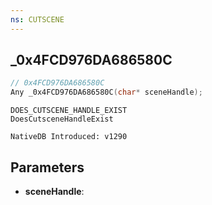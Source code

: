 ```yaml
---
ns: CUTSCENE
---
```

## _0x4FCD976DA686580C

```c
// 0x4FCD976DA686580C
Any _0x4FCD976DA686580C(char* sceneHandle);
```

```
DOES_CUTSCENE_HANDLE_EXIST
DoesCutsceneHandleExist

NativeDB Introduced: v1290
```

## Parameters
* **sceneHandle**:
